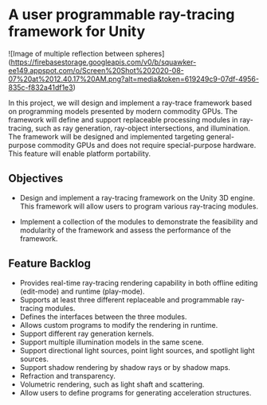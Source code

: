 # A user programmable ray-tracing framework for Unity

![Image of multiple reflection between spheres]
(https://firebasestorage.googleapis.com/v0/b/squawker-ee149.appspot.com/o/Screen%20Shot%202020-08-07%20at%2012.40.17%20AM.png?alt=media&token=619249c9-07df-4956-835c-f832a41df1e3)

In this project, we will design and implement a ray-trace framework based on programming models presented by modern commodity GPUs. The framework will define and support replaceable processing modules in ray-tracing, such as ray generation, ray-object intersections, and illumination. The framework will be designed and implemented targeting general-purpose commodity GPUs and does not require special-purpose hardware. This feature will enable platform portability. 

## Objectives
- Design and implement a ray-tracing framework on the Unity 3D engine. This framework will allow users to program various ray-tracing modules.

- Implement a collection of the modules to demonstrate the feasibility and modularity of the framework and assess the performance of the framework.

## Feature Backlog

- Provides real-time ray-tracing rendering capability in both offline editing (edit-mode) and runtime (play-mode).
- Supports at least three different replaceable and programmable ray-tracing modules.
- Defines the interfaces between the three modules.
- Allows custom programs to modify the rendering in runtime.
- Support different ray generation kernels.
- Support multiple illumination models in the same scene.
- Support directional light sources, point light sources, and spotlight light sources.
- Support shadow rendering by shadow rays or by shadow maps.
- Refraction and transparency.
- Volumetric rendering, such as light shaft and scattering.
- Allow users to define programs for generating acceleration structures.
